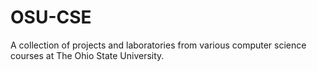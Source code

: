 # OSU-CSE
A collection of projects and laboratories from various computer science courses at The Ohio State University.

